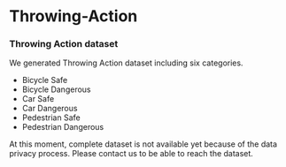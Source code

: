 # Throwing-Action
### Throwing Action dataset
We generated Throwing Action dataset including six categories. 

* Bicycle Safe
* Bicycle Dangerous
* Car Safe
* Car Dangerous
* Pedestrian Safe
* Pedestrian Dangerous

At this moment, complete dataset is not available yet because of the data privacy process. Please contact us to be able to reach the dataset.   
